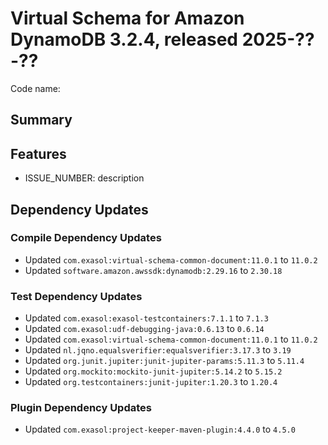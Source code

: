 # Virtual Schema for Amazon DynamoDB 3.2.4, released 2025-??-??

Code name:

## Summary

## Features

* ISSUE_NUMBER: description

## Dependency Updates

### Compile Dependency Updates

* Updated `com.exasol:virtual-schema-common-document:11.0.1` to `11.0.2`
* Updated `software.amazon.awssdk:dynamodb:2.29.16` to `2.30.18`

### Test Dependency Updates

* Updated `com.exasol:exasol-testcontainers:7.1.1` to `7.1.3`
* Updated `com.exasol:udf-debugging-java:0.6.13` to `0.6.14`
* Updated `com.exasol:virtual-schema-common-document:11.0.1` to `11.0.2`
* Updated `nl.jqno.equalsverifier:equalsverifier:3.17.3` to `3.19`
* Updated `org.junit.jupiter:junit-jupiter-params:5.11.3` to `5.11.4`
* Updated `org.mockito:mockito-junit-jupiter:5.14.2` to `5.15.2`
* Updated `org.testcontainers:junit-jupiter:1.20.3` to `1.20.4`

### Plugin Dependency Updates

* Updated `com.exasol:project-keeper-maven-plugin:4.4.0` to `4.5.0`
